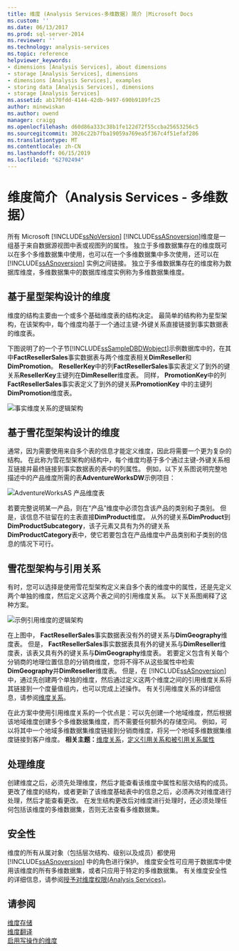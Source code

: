 ```yaml
---
title: 维度 (Analysis Services-多维数据) 简介 |Microsoft Docs
ms.custom: ''
ms.date: 06/13/2017
ms.prod: sql-server-2014
ms.reviewer: ''
ms.technology: analysis-services
ms.topic: reference
helpviewer_keywords:
- dimensions [Analysis Services], about dimensions
- storage [Analysis Services], dimensions
- dimensions [Analysis Services], examples
- storing data [Analysis Services], dimensions
- storage [Analysis Services]
ms.assetid: ab170fdd-4144-42db-9497-690b9189fc25
author: minewiskan
ms.author: owend
manager: craigg
ms.openlocfilehash: d60d86a333c38b1fe122d72f55ccba25653256c5
ms.sourcegitcommit: 3026c22b7fba19059a769ea5f367c4f51efaf286
ms.translationtype: MT
ms.contentlocale: zh-CN
ms.lasthandoff: 06/15/2019
ms.locfileid: "62702494"
---
```

# <a name="introduction-to-dimensions-analysis-services---multidimensional-data"></a>维度简介（Analysis Services - 多维数据）
  所有 Microsoft [!INCLUDE[ssNoVersion](../../includes/ssnoversion-md.md)] [!INCLUDE[ssASnoversion](../../includes/ssasnoversion-md.md)]维度是一组基于来自数据源视图中表或视图列的属性。 独立于多维数据集存在的维度既可以在多个多维数据集中使用，也可以在一个多维数据集中多次使用，还可以在 [!INCLUDE[ssASnoversion](../../includes/ssasnoversion-md.md)] 实例之间链接。 独立于多维数据集存在的维度称为数据库维度，多维数据集中的数据库维度实例称为多维数据集维度。  
  
## <a name="dimension-based-on-a-star-schema-design"></a>基于星型架构设计的维度  
 维度的结构主要由一个或多个基础维度表的结构决定。 最简单的结构称为星型架构，在该架构中，每个维度均基于一个通过主键-外键关系直接链接到事实数据表的维度表。  
  
 下图说明了的一个子节[!INCLUDE[ssSampleDBDWobject](../../includes/sssampledbdwobject-md.md)]示例数据库中的，在其中**FactResellerSales**事实数据表与两个维度表相关**DimReseller**和**DimPromotion**。 **ResellerKey**中的列**FactResellerSales**事实表定义了到外的键关系**ResellerKey**主键列在**DimReseller**维度表。 同样， **PromotionKey**中的列**FactResellerSales**事实表定义了到外的键关系**PromotionKey** 中的主键列**DimPromotion**维度表。  
  
 ![事实维度关系的逻辑架构](../../../2014/analysis-services/dev-guide/media/dimfactrelationship.gif "事实维度关系的逻辑架构")  
  
## <a name="dimension-based-on-a-snowflake-schema-design"></a>基于雪花型架构设计的维度  
 通常，因为需要使用来自多个表的信息才能定义维度，因此将需要一个更为复杂的结构。 在此称为雪花型架构的结构中，每个维度均基于多个通过主键-外键关系相互链接并最终链接到事实数据表的表中的列属性。 例如，以下关系图说明完整地描述中的产品维度所需的表**AdventureWorksDW**示例项目：  
  
 ![AdventureWorksAS 产品维度表](../../../2014/analysis-services/dev-guide/media/dimproduct.gif "AdventureWorksAS 产品维度表")  
  
 若要完整说明某一产品，则在“产品”维度中必须包含该产品的类别和子类别。 但是，该信息不驻留在的主表直接**DimProduct**维度。 从外的键关系**DimProduct**到**DimProductSubcategory**，该子元素又具有为外的键关系**DimProductCategory**表中，使它若要包含在产品维度中产品类别和子类别的信息的情况下可行。  
  
## <a name="snowflake-schema-versus-reference-relationship"></a>雪花型架构与引用关系  
 有时，您可以选择是使用雪花型架构定义来自多个表的维度中的属性，还是先定义两个单独的维度，然后定义这两个表之间的引用维度关系。 以下关系图阐释了这种方案。  
  
 ![示例引用维度的逻辑架构](../../../2014/analysis-services/dev-guide/media/dimindirect.gif "示例引用维度的逻辑架构")  
  
 在上图中， **FactResellerSales**事实数据表没有外的键关系与**DimGeography**维度表。 但是， **FactResellerSales**事实数据表具有外的键关系与**DimReseller**维度表，该表又具有外的键关系与**DimGeography**维度表。 若要定义包含有关每个分销商的地理位置信息的分销商维度，您将不得不从这些属性中检索**DimGeography**并**DimReseller**维度表。 但是，在 [!INCLUDE[ssASnoversion](../../includes/ssasnoversion-md.md)] 中，通过先创建两个单独的维度，然后通过定义这两个维度之间的引用维度关系将其链接到一个度量值组内，也可以完成上述操作。 有关引用维度关系的详细信息，请参阅[维度关系](../multidimensional-models-olap-logical-cube-objects/dimension-relationships.md)。  
  
 在此方案中使用引用维度关系的一个优点是：可以先创建一个地域维度，然后根据该地域维度创建多个多维数据集维度，而不需要任何额外的存储空间。 例如，可以将其中一个地域多维数据集维度链接到分销商维度，将另一个地域多维数据集维度链接到客户维度。 **相关主题：**[维度关系](../multidimensional-models-olap-logical-cube-objects/dimension-relationships.md)，[定义引用关系和被引用关系属性](../multidimensional-models/define-a-referenced-relationship-and-referenced-relationship-properties.md)  
  
## <a name="processing-a-dimension"></a>处理维度  
 创建维度之后，必须先处理维度，然后才能查看该维度中属性和层次结构的成员。 更改了维度的结构，或者更新了该维度基础表中的信息之后，必须再次对维度进行处理，然后才能查看更改。 在发生结构更改后对维度进行处理时，还必须处理任何包括该维度的多维数据集，否则无法查看多维数据集。  
  
## <a name="security"></a>安全性  
 维度的所有从属对象（包括层次结构、级别以及成员）都使用 [!INCLUDE[ssASnoversion](../../includes/ssasnoversion-md.md)] 中的角色进行保护。 维度安全性可应用于数据库中使用该维度的所有多维数据集，或者只应用于特定的多维数据集。 有关维度安全性的详细信息，请参阅[授予对维度权限&#40;Analysis Services&#41;](../multidimensional-models/grant-permissions-on-a-dimension-analysis-services.md)。  
  
## <a name="see-also"></a>请参阅  
 [维度存储](../multidimensional-models-olap-logical-dimension-objects/dimensions-storage.md)   
 [维度翻译](../multidimensional-models-olap-logical-dimension-objects/dimension-translations.md)   
 [启用写操作的维度](../multidimensional-models-olap-logical-dimension-objects/write-enabled-dimensions.md)  
  
  

